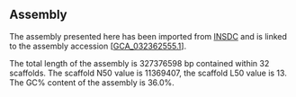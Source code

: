 **Assembly**
--------

The assembly presented here has been imported from [INSDC](http://www.insdc.org) and is linked to the assembly accession [[GCA\_032362555.1](http://www.ebi.ac.uk/ena/data/view/GCA_032362555.1)].

The total length of the assembly is 327376598 bp contained within 32 scaffolds.
The scaffold N50 value is 11369407, the scaffold L50 value is 13.
The GC% content of the assembly is 36.0%.
